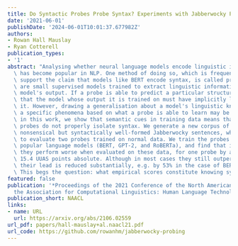 ```yaml
---
title: Do Syntactic Probes Probe Syntax? Experiments with Jabberwocky Probing
date: '2021-06-01'
publishDate: '2024-06-01T10:01:37.677982Z'
authors:
- Rowan Hall Mauslay
- Ryan Cotterell
publication_types:
- '1'
abstract: "Analysing whether neural language models encode linguistic information\
  \ has become popular in NLP. One method of doing so, which is frequently cited to\
  \ support the claim that models like BERT encode syntax, is called probing; probes\
  \ are small supervised models trained to extract linguistic information from another\
  \ model's output. If a probe is able to predict a particular structure, it is argued\
  \ that the model whose output it is trained on must have implicitly learnt to encode\
  \ it. However, drawing a generalisation about a model's linguistic knowledge about\
  \ a specific phenomena based on what a probe is able to learn may be problematic:\
  \ in this work, we show that semantic cues in training data means that syntactic\
  \ probes do not properly isolate syntax. We generate a new corpus of semantically\
  \ nonsensical but syntactically well-formed Jabberwocky sentences, which we use\
  \ to evaluate two probes trained on normal data. We train the probes on several\
  \ popular language models (BERT, GPT-2, and RoBERTa), and find that in all settings\
  \ they perform worse when evaluated on these data, for one probe by an average of\
  \ 15.4 UUAS points absolute. Although in most cases they still outperform the baselines,\
  \ their lead is reduced substantially, e.g. by 53% in the case of BERT for one probe.\
  \ This begs the question: what empirical scores constitute knowing syntax?"
featured: false
publication: '*Proceedings of the 2021 Conference of the North American Chapter of
  the Association for Computational Linguistics: Human Language Technologies*'
publication_short: NAACL
links:
- name: URL
  url: https://arxiv.org/abs/2106.02559
url_pdf: papers/hall-mauslay+al.naacl21.pdf
url_code: https://github.com/rowanhm/jabberwocky-probing
---
```


